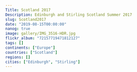 ```yaml
---
Title: Scotland 2017
Description: Edinburgh and Stirling Scotland Summer 2017
slug: Scotland2017
date: "2019-08-15T00:00:00"
nanog: true
image: gallery/IMG_3516-HDR.jpg
flickr_album: "72157719471812127"
tags: []
continents: ["Europe"]
countries: ["Scotland"]
regions: []
cities: ["Edinburgh", "Stirling"]
---
```

